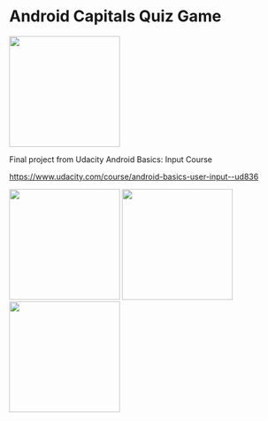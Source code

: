 # Android Capitals Quiz Game
<a href="https://play.google.com/store/apps/details?id=io.github.andyradionov.quizcapitals">
  <img src="https://play.google.com/intl/en_gb/badges/images/generic/en_badge_web_generic.png" width="200"> 
</a>



Final project from Udacity Android Basics: Input Course

https://www.udacity.com/course/android-basics-user-input--ud836

<img src="https://d1o7d76eh80j1u.cloudfront.net/original/4X/3/1/0/3100c4bd1445b2a7e6316cc3451f0cf6a63c1cd3.png" width="200"> <img src="https://d1o7d76eh80j1u.cloudfront.net/original/4X/f/a/8/fa81071dcb40f123f81be2380d58e335a79ab75b.png" width="200"> <img src="https://d1o7d76eh80j1u.cloudfront.net/original/4X/e/3/0/e3070533f06c61462752d1115cfe41c54e3f0531.png" width="200">
